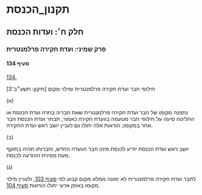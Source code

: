 # תקנון_הכנסת

## חלק ח׳: ועדות הכנסת

### פרק שמיני: ועדת חקירה פרלמנטרית

#### סעיף 134

[134.](https://he.wikisource.org/wiki/תקנון_הכנסת#s_yp_134)

חילופי חבר ועדת חקירה פרלמנטרית ומילוי מקום [תיקון: תשע״ב־3]

(א)

נתפנה
מקומו של חבר ועדת חקירה פרלמנטרית שאת חבריה בחרה ועדת הכנסת או החליטה
סיעה על חילופי חבר מטעמה בוועדת חקירה כאמור, תבחר ועדת הכנסת חבר אחר
במקומו; הוראות אלה יחולו גם לעניין יושב ראש ועדת החקירה.

(ב)

יושב ראש ועדת הכנסת יודיע לכנסת מיהו חבר הוועדה החדש, וחברותו תהיה בתוקף מעת מסירת ההודעה לכנסת.

(ג)

לחבר ועדת חקירה פרלמנטרית לא ימונה ממלא מקום קבוע לפי [סעיף 103](https://he.wikisource.org/wiki/תקנון_הכנסת#s_yp_103), ולעניין מילוי מקומו באופן ארעי יחולו הוראות [סעיף 104](https://he.wikisource.org/wiki/תקנון_הכנסת#s_yp_104).